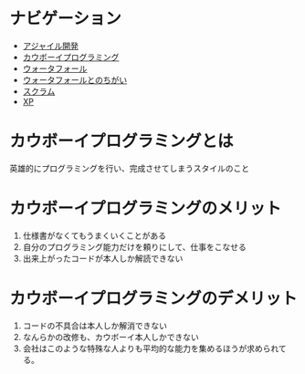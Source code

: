 # ナビゲーション
- [アジャイル開発](./azya.md)
- [カウボーイプログラミング](./kau.md)
- [ウォータフォール](./waterfall.md)
- [ウォータフォールとのちがい](./waterfall_2.md)
- [スクラム](./scram.md)
- [XP](./)

# カウボーイプログラミングとは
英雄的にプログラミングを行い、完成させてしまうスタイルのこと
# カウボーイプログラミングのメリット
1. 仕様書がなくてもうまくいくことがある
1. 自分のプログラミング能力だけを頼りにして、仕事をこなせる
1. 出来上がったコードが本人しか解読できない
# カウボーイプログラミングのデメリット
1. コードの不具合は本人しか解消できない
1. なんらかの改修も、カウボーイ本人しかできない
1. 会社はこのような特殊な人よりも平均的な能力を集めるほうが求められてる。
